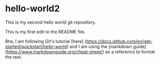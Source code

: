 # hello-world2
This is my second hello world git repository.

This is my first edit to the README file. 

Btw, I am following Git's tutorial [here] (https://docs.github.com/en/get-started/quickstart/hello-world) and I am using the [markdown guide] (https://www.markdownguide.org/cheat-sheet/) as a reference to format the text.
